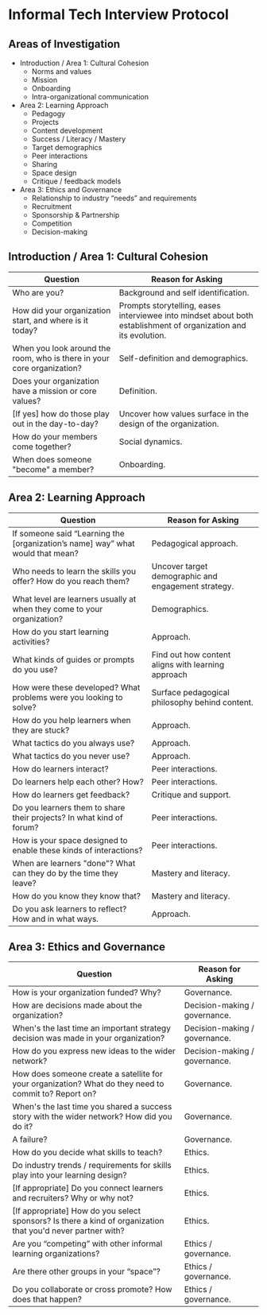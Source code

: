 # Informal Tech Interview Protocol

## Areas of Investigation

*	Introduction / Area 1: Cultural Cohesion
	* Norms and values
	* Mission 
	* Onboarding
	* Intra-organizational communication 
*	Area 2: Learning Approach
	* Pedagogy
	* Projects
	* Content development
	* Success / Literacy / Mastery 
	* Target demographics
	* Peer interactions
	* Sharing
	* Space design
	* Critique / feedback models
* Area 3: Ethics and Governance
	* Relationship to industry “needs” and requirements
	* Recruitment
	* Sponsorship & Partnership
	* Competition
	* Decision-making

## Introduction / Area 1: Cultural Cohesion

| Question | Reason for Asking | 
| ------------ | ------------- | 
| Who are you? | Background and self identification.  | 
| How did your organization start, and where is it today?| Prompts storytelling, eases interviewee into mindset about both establishment of organization and its evolution.  | 
| When you look around the room, who is there in your core organization? | Self-definition and demographics.  | 
| Does your organization have a mission or core values? | Definition. | 
| [If yes] how do those play out in the day-to-day?  | Uncover how values surface in the design of the organization. | 
| How do your members come together?  | Social dynamics. | 
| When does someone "become" a member?  | Onboarding. | 


## Area 2: Learning Approach
| Question | Reason for Asking | 
| ------------ | ------------- | 
| If someone said “Learning the [organization’s name] way” what would that mean? | Pedagogical approach. | 
| Who needs to learn the skills you offer? How do you reach them? | Uncover target demographic and engagement strategy. | 
| What level are learners usually at when they come to your organization? | Demographics. |
| How do you start learning activities? | Approach. |
| What kinds of guides or prompts do you use? | Find out how content aligns with learning approach |
| How were these developed? What problems were you looking to solve? | Surface pedagogical philosophy behind content. |
| How do you help learners when they are stuck? | Approach. |
| What tactics do you always use? | Approach. |
| What tactics do you never use? | Approach. |
| How do learners interact? | Peer interactions. |
| Do learners help each other? How? | Peer interactions. |
| How do learners get feedback? | Critique and support.  |
| Do you learners them to share their projects? In what kind of forum?| Peer interactions. |
| How is your space designed to enable these kinds of interactions? | Peer interactions.|
| When are learners "done"? What can they do by the time they leave? | Mastery and literacy. |
| How do you know they know that? | Mastery and literacy. |
| Do you ask learners to reflect? How and in what ways. | Approach.|

## Area 3: Ethics and Governance
| Question | Reason for Asking | 
| ------------ | ------------- | 
| How is your organization funded? Why? | Governance. |
| How are decisions made about the organization? | Decision-making / governance.|
| When's the last time an important strategy decision was made in your organization? | Decision-making / governance.|
| How do you express new ideas to the wider network? | Decision-making / governance.|
| How does someone create a satellite for your organization? What do they need to commit to? Report on? | Governance. |
| When's the last time you shared a success story with the wider network? How did you do it? | Governance.|
| A failure? | Governance. |
| How do you decide what skills to teach? | Ethics.|
| Do industry trends / requirements for skills play into your learning design? | Ethics. |
| [If appropriate] Do you connect learners and recruiters? Why or why not? | Ethics.|
| [If appropriate] How do you select sponsors? Is there a kind of organization that you'd never partner with? | Ethics. |
| Are you “competing” with other informal learning organizations? | Ethics / governance.|
| Are there other groups in your “space”? | Ethics / governance.|
| Do you collaborate or cross promote? How does that happen? | Ethics / governance. |
